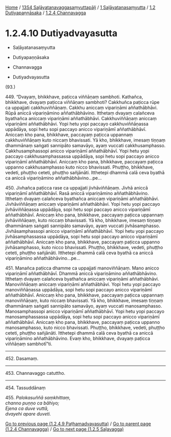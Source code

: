 
[Home](/) / [13S4 Saḷāyatanavaggasaṃyuttapāḷi](../../../../13S4.md) / [1 Saḷāyatanasaṃyutta](../../../1.md) / [1.2 Dutiyapaṇṇāsaka](../../1.2.md) / [1.2.4 Channavagga](../1.2.4.md)

# 1.2.4.10 Dutiyadvayasutta

* Saḷāyatanasaṃyutta

* Dutiyapaṇṇāsaka

* Channavagga

* Dutiyadvayasutta

(93.)

449\. “Dvayaṃ, bhikkhave, paṭicca viññāṇaṃ sambhoti. Kathañca, bhikkhave, dvayaṃ paṭicca viññāṇaṃ sambhoti? Cakkhuñca paṭicca rūpe ca uppajjati cakkhuviññāṇaṃ. Cakkhu aniccaṃ vipariṇāmi aññathābhāvi. Rūpā aniccā vipariṇāmino aññathābhāvino. Itthetaṃ dvayaṃ calañceva byathañca aniccaṃ vipariṇāmi aññathābhāvi. Cakkhuviññāṇaṃ aniccaṃ vipariṇāmi aññathābhāvi. Yopi hetu yopi paccayo cakkhuviññāṇassa uppādāya, sopi hetu sopi paccayo anicco vipariṇāmī aññathābhāvī. Aniccaṃ kho pana, bhikkhave, paccayaṃ paṭicca uppannaṃ cakkhuviññāṇaṃ kuto niccaṃ bhavissati. Yā kho, bhikkhave, imesaṃ tiṇṇaṃ dhammānaṃ saṅgati sannipāto samavāyo, ayaṃ vuccati cakkhusamphasso. Cakkhusamphassopi anicco vipariṇāmī aññathābhāvī. Yopi hetu yopi paccayo cakkhusamphassassa uppādāya, sopi hetu sopi paccayo anicco vipariṇāmī aññathābhāvī. Aniccaṃ kho pana, bhikkhave, paccayaṃ paṭicca uppanno cakkhusamphasso kuto nicco bhavissati. Phuṭṭho, bhikkhave, vedeti, phuṭṭho ceteti, phuṭṭho sañjānāti. Itthetepi dhammā calā ceva byathā ca aniccā vipariṇāmino aññathābhāvino…pe…

450\. Jivhañca paṭicca rase ca uppajjati jivhāviññāṇaṃ. Jivhā aniccā vipariṇāmī aññathābhāvī. Rasā aniccā vipariṇāmino aññathābhāvino. Itthetaṃ dvayaṃ calañceva byathañca aniccaṃ vipariṇāmi aññathābhāvi. Jivhāviññāṇaṃ aniccaṃ vipariṇāmi aññathābhāvi. Yopi hetu yopi paccayo jivhāviññāṇassa uppādāya, sopi hetu sopi paccayo anicco vipariṇāmī aññathābhāvī. Aniccaṃ kho pana, bhikkhave, paccayaṃ paṭicca uppannaṃ jivhāviññāṇaṃ, kuto niccaṃ bhavissati. Yā kho, bhikkhave, imesaṃ tiṇṇaṃ dhammānaṃ saṅgati sannipāto samavāyo, ayaṃ vuccati jivhāsamphasso. Jivhāsamphassopi anicco vipariṇāmī aññathābhāvī. Yopi hetu yopi paccayo jivhāsamphassassa uppādāya, sopi hetu sopi paccayo anicco vipariṇāmī aññathābhāvī. Aniccaṃ kho pana, bhikkhave, paccayaṃ paṭicca uppanno jivhāsamphasso, kuto nicco bhavissati. Phuṭṭho, bhikkhave, vedeti, phuṭṭho ceteti, phuṭṭho sañjānāti. Itthetepi dhammā calā ceva byathā ca aniccā vipariṇāmino aññathābhāvino…pe…

451\. Manañca paṭicca dhamme ca uppajjati manoviññāṇaṃ. Mano anicco vipariṇāmī aññathābhāvī. Dhammā aniccā vipariṇāmino aññathābhāvino. Itthetaṃ dvayaṃ calañceva byathañca aniccaṃ vipariṇāmi aññathābhāvi. Manoviññāṇaṃ aniccaṃ vipariṇāmi aññathābhāvi. Yopi hetu yopi paccayo manoviññāṇassa uppādāya, sopi hetu sopi paccayo anicco vipariṇāmī aññathābhāvī. Aniccaṃ kho pana, bhikkhave, paccayaṃ paṭicca uppannaṃ manoviññāṇaṃ, kuto niccaṃ bhavissati. Yā kho, bhikkhave, imesaṃ tiṇṇaṃ dhammānaṃ saṅgati sannipāto samavāyo, ayaṃ vuccati manosamphasso. Manosamphassopi anicco vipariṇāmī aññathābhāvī. Yopi hetu yopi paccayo manosamphassassa uppādāya, sopi hetu sopi paccayo anicco vipariṇāmī aññathābhāvī. Aniccaṃ kho pana, bhikkhave, paccayaṃ paṭicca uppanno manosamphasso, kuto nicco bhavissati. Phuṭṭho, bhikkhave, vedeti, phuṭṭho ceteti, phuṭṭho sañjānāti. Itthetepi dhammā calā ceva byathā ca aniccā vipariṇāmino aññathābhāvino. Evaṃ kho, bhikkhave, dvayaṃ paṭicca viññāṇaṃ sambhotī”ti.

---

452\. Dasamaṃ.



---

453\. Channavaggo catuttho.



---

454\. Tassuddānaṃ



455\. _Palokasuññā saṃkhittaṃ,_  
_channo puṇṇo ca bāhiyo;_  
_Ejena ca duve vuttā,_  
_dvayehi apare duveti._  


[Go to previous page (1.2.4.9 Paṭhamadvayasutta)](1.2.4.9.md) / [Go to parent page (1.2.4 Channavagga)](../1.2.4.md) / [Go to next page (1.2.5 Saḷavagga)](../1.2.5.md)


